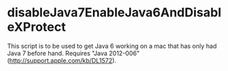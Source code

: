 disableJava7EnableJava6AndDisableXProtect
=========================================

This script is to be used to get Java 6 working on a mac that has only had Java 7 before hand. Requires "Java 2012-006" (http://support.apple.com/kb/DL1572).
